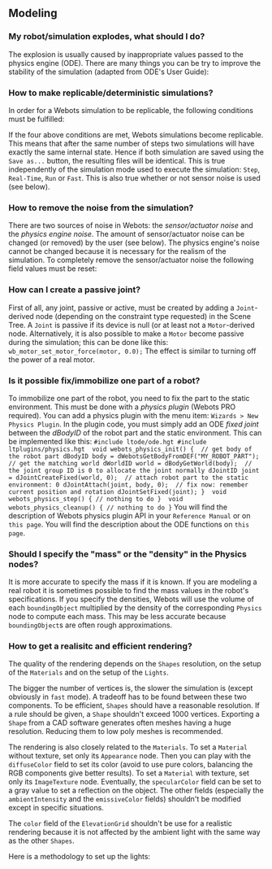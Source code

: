 ## Modeling

### My robot/simulation explodes, what should I do?

The explosion is usually caused by inappropriate values passed to the physics
engine (ODE). There are many things you can be try to improve the stability of
the simulation (adapted from ODE's User Guide):

### How to make replicable/deterministic simulations?

In order for a Webots simulation to be replicable, the following conditions must
be fulfilled:

If the four above conditions are met, Webots simulations become replicable. This
means that after the same number of steps two simulations will have exactly the
same internal state. Hence if both simulation are saved using the `Save as...`
button, the resulting files will be identical. This is true independently of the
simulation mode used to execute the simulation: `Step`, `Real-Time`, `Run` or
`Fast`. This is also true whether or not sensor noise is used (see below).

### How to remove the noise from the simulation?

There are two sources of noise in Webots: the *sensor/actuator noise* and the
*physics engine noise*. The amount of sensor/actuator noise can be changed (or
removed) by the user (see below). The physics engine's noise cannot be changed
because it is necessary for the realism of the simulation. To completely remove
the sensor/actuator noise the following field values must be reset:

### How can I create a passive joint?

First of all, any joint, passive or active, must be created by adding a
`Joint`-derived node (depending on the constraint type requested) in the Scene
Tree. A `Joint` is passive if its device is null (or at least not a
`Motor`-derived node. Alternatively, it is also possible to make a `Motor`
become passive during the simulation; this can be done like this:
`wb_motor_set_motor_force(motor, 0.0);` The effect is similar to turning off the
power of a real motor.

### Is it possible fix/immobilize one part of a robot?

To immobilize one part of the robot, you need to fix the part to the static
environment. This must be done with a *physics plugin* (Webots PRO required).
You can add a physics plugin with the menu item: `Wizards > New Physics Plugin`.
In the plugin code, you must simply add an ODE *fixed joint* between the
*dBodyID* of the robot part and the static environment. This can be implemented
like this: `#include ltode/ode.hgt #include ltplugins/physics.hgt  void
webots_physics_init() {  // get body of the robot part dBodyID body =
dWebotsGetBodyFromDEF("MY_ROBOT_PART");  // get the matching world dWorldID
world = dBodyGetWorld(body);  // the joint group ID is 0 to allocate the joint
normally dJointID joint = dJointCreateFixed(world, 0);  // attach robot part to
the static environment: 0 dJointAttach(joint, body, 0);  // fix now: remember
current position and rotation dJointSetFixed(joint); }  void
webots_physics_step() { // nothing to do }  void webots_physics_cleanup() { //
nothing to do }` You will find the description of Webots physics plugin API in
your `Reference Manual` or on `this page`. You will find the description about
the ODE functions on `this page`.

### Should I specify the "mass" or the "density" in the Physics nodes?

It is more accurate to specify the mass if it is known. If you are modeling a
real robot it is sometimes possible to find the mass values in the robot's
specifications. If you specify the densities, Webots will use the volume of each
`boundingObject` multiplied by the density of the corresponding `Physics` node
to compute each mass. This may be less accurate because `boundingObject`s are
often rough approximations.

### How to get a realisitc and efficient rendering?

The quality of the rendering depends on the `Shapes` resolution, on the setup of
the `Materials` and on the setup of the `Lights`.

The bigger the number of vertices is, the slower the simulation is (except
obviously in `fast` mode). A tradeoff has to be found between these two
components. To be efficient, `Shapes` should have a reasonable resolution. If a
rule should be given, a `Shape` shouldn't exceed 1000 vertices. Exporting a
`Shape` from a CAD software generates often meshes having a huge resolution.
Reducing them to low poly meshes is recommended.

The rendering is also closely related to the `Materials`. To set a `Material`
without texture, set only its `Appearance` node. Then you can play with the
`diffuseColor` field to set its color (avoid to use pure colors, balancing the
RGB components give better results). To set a `Material` with texture, set only
its `ImageTexture` node. Eventually, the `specularColor` field can be set to a
gray value to set a reflection on the object. The other fields (especially the
`ambientIntensity` and the `emissiveColor` fields) shouldn't be modified except
in specific situations.

The `color` field of the `ElevationGrid` shouldn't be use for a realistic
rendering because it is not affected by the ambient light with the same way as
the other `Shapes`.

Here is a methodology to set up the lights:

